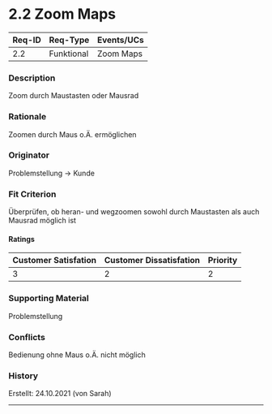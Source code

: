 # 2.2 Zoom Maps

| Req-ID | Req-Type | Events/UCs |
|--------|----------|------------|
| 2.2    |Funktional|Zoom Maps   |

### Description
Zoom durch Maustasten oder Mausrad

### Rationale
Zoomen durch Maus o.Ä. ermöglichen

### Originator
Problemstellung -> Kunde

### Fit Criterion
Überprüfen, ob heran- und wegzoomen sowohl durch Maustasten als auch Mausrad möglich ist

#### Ratings
| Customer Satisfation | Customer Dissatisfation | Priority |
|----------------------|-------------------------|----------|
| 3                    | 2                       | 2        |

### Supporting Material
Problemstellung

### Conflicts
Bedienung ohne Maus o.Ä. nicht möglich

### History
Erstellt: 24.10.2021 (von Sarah)

---

